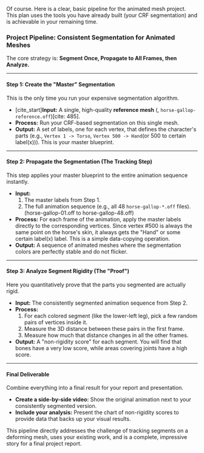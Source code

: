 Of course. Here is a clear, basic pipeline for the animated mesh project. This plan uses the tools you have already built (your CRF segmentation) and is achievable in your remaining time.

### Project Pipeline: Consistent Segmentation for Animated Meshes

The core strategy is: **Segment Once, Propagate to All Frames, then Analyze.**

-----

#### **Step 1: Create the "Master" Segmentation**

This is the only time you run your expensive segmentation algorithm.

  * [cite\_start]**Input:** A single, high-quality **reference mesh** (, `horse-gallop-reference.off`)[cite: 485].
  * **Process:** Run your CRF-based segmentation on this single mesh.
  * **Output:** A set of labels, one for each vertex, that defines the character's parts (e.g., `Vertex 1 -> Torso`, `Vertex 500 -> Hand`(or 500 to certain label(x))). This is your master blueprint.

-----

#### **Step 2: Propagate the Segmentation (The Tracking Step)**

This step applies your master blueprint to the entire animation sequence instantly.

  * **Input:**
    1.  The master labels from Step 1.
    2.  The full animation sequence (e.g., all 48 `horse-gallop-*.off` files). (horse-gallop-01.off to horse-gallop-48.off)
  * **Process:** For each frame of the animation, apply the master labels directly to the corresponding vertices. Since vertex \#500 is always the same point on the horse's skin, it always gets the "Hand" or some certain label(x) label. This is a simple data-copying operation.
  * **Output:** A sequence of animated meshes where the segmentation colors are perfectly stable and do not flicker.

-----

#### **Step 3: Analyze Segment Rigidity (The "Proof")**

Here you quantitatively prove that the parts you segmented are actually rigid.

  * **Input:** The consistently segmented animation sequence from Step 2.
  * **Process:**
    1.  For each colored segment (like the lower-left leg), pick a few random pairs of vertices inside it.
    2.  Measure the 3D distance between these pairs in the first frame.
    3.  Measure how much that distance changes in all the other frames.
  * **Output:** A "non-rigidity score" for each segment. You will find that bones have a very low score, while areas covering joints have a high score.

-----

#### **Final Deliverable**

Combine everything into a final result for your report and presentation.

  * **Create a side-by-side video:** Show the original animation next to your consistently segmented version.
  * **Include your analysis:** Present the chart of non-rigidity scores to provide data that backs up your visual results.

This pipeline directly addresses the challenge of tracking segments on a deforming mesh, uses your existing work, and is a complete, impressive story for a final project report.